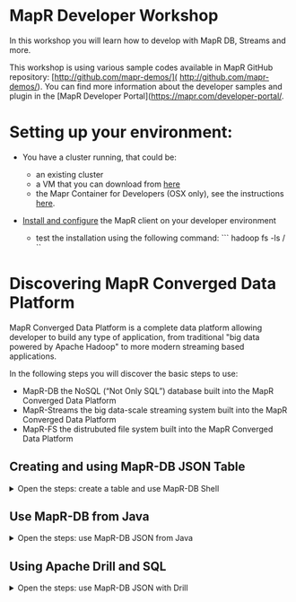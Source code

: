 # MapR Developer Workshop

In this workshop you will learn how to develop with MapR DB, Streams and more.

This workshop is using various sample codes available in MapR GitHub repository: [http://github.com/mapr-demos/]( http://github.com/mapr-demos/). You can find more information about the developer samples and plugin in the [MapR Developer Portal](https://mapr.com/developer-portal/.

# Setting up your environment:

* You have a cluster running, that could be:
    * an existing cluster
    * a VM that you can download from [here](https://mapr.com/products/mapr-sandbox-hadoop/)
    * the Mapr Container for Developers (OSX only), see the instructions [here](https://maprdocs.mapr.com/home/MapRContainerDevelopers/MapRContainerDevelopersOverview.html).

* [Install and configure](https://maprdocs.mapr.com/home/AdvancedInstallation/SettingUptheClient-install-mapr-client.html) the MapR client on your developer environment
    * test the installation using the following command:
        ``` hadoop fs -ls / ``



# Discovering MapR Converged Data Platform

MapR Converged Data Platform is a complete data platform allowing developer to build any type of application, from traditional "big data powered by Apache Hadoop" to more modern streaming based applications.

In the following steps you will discover the basic steps to use:

* MapR-DB the NoSQL (“Not Only SQL”) database built into the MapR Converged Data Platform
* MapR-Streams the big data-scale streaming system built into the MapR Converged Data Platform
* MapR-FS the distrubuted file system built into the MapR Converged Data Platform



## Creating and using MapR-DB JSON Table

<details>
<summary>Open the steps: create a table and use MapR-DB Shell</summary>

Open a terminal window and connect using SSH to one node of your cluster

### 1- Connect to MapR Cluster

If you are using the MapR Container for Developers connect using the following command: *(`root` password is `mapr`)*

```
ssh root@localhost -p 2222 
```

### 2- Navigate into MapR-FS

You can list content of the MapR File System using the following commands:

```
hadoop fs -ls /
```

You can also use the file system directly using simple POSIX comamnds: (on the MapR Container for Developers )

```
cd /mapr/

ls 
```

If you are using another cluster:

```
cd /mapr/trainer.mapr.com/

ls
```
where `trainer.mapr.com` is the name of your cluster.

As you can see, you can list the content of MapR File System, that give you access to all the data store on the cluster, that could be made of hundreds or more nodes.


### 3- Create a MapR-DB JSON Table

MapR provide a command line tool named `maprcli` that allows to manage cluster including resource creation. 

----
3.1- Let's create a newa table in the `/apps` directory.
<details> 

```
maprcli table create -path /apps/workshop -tabletype json
```
</details> 

----
3.2- Let's also make this table "public" to ease the access from your development environment:

<details> 

```
maprcli table cf edit -path /apps/workshop -cfname default -readperm p -writeperm p -traverseperm  p
```

This command set the `default` column family permission in read, write and traverse to public `p`. You can find more informations about table permissions in the [MapR Documentation](https://maprdocs.mapr.com/home/MapR-DB/JSON_DB/granting_or_denying_access_to_fields_with_aces.html).
</details> 




### 4- Use MapR-DB Shell

Now that the MapR-DB Table is created you can use MapR-DB Shell to use it.

Run the following commands in to the terminal

-----
4.1 Insert Data
<details> 

```
mapr dbshell

maprdb root:> find /apps/workshop

maprdb root:> find /apps/workshop

maprdb root:> insert /apps/workshop --value '{"_id":"doc001", "name":{ "first":"John","last":"Doe" }, "age":45   }'

maprdb root:> find /apps/workshop

```

Insert more documents:

```
maprdb root:> insert /apps/workshop --value '{"_id":"doc002", "name":{ "first":"David","last":"Simon" }, "age":35   }' 

maprdb root:> insert /apps/workshop --value '{"_id":"doc003", "name":{ "first":"Steve","last":"Allen" }, "age":49  }' 

maprdb root:> find /apps/workshop

```

You can find more information about MapR DB Shell command using: `help`.
</details> 

-----
4.2 Query Documents
<details> 
Now that we have data into MapR-DB, you can find specific documents using the OJAI Query syntax documented [here](https://maprdocs.mapr.com/home/MapR-DB/JSON_DB/OJAIQueryConditionOperators.html) and [MapR-DB Shell Documentation](https://maprdocs.mapr.com/home/MapR-DB/JSON_DB/QueryWithDBShell.html) 


Find documents, where age equals 35, using the `--where` operator
```
maprdb root:> find /apps/workshop --where '{ "$eq" : { "age" : 35 }  }'
```

Same query but limiting the number of fields returned by the query, using the `--fields` operator:
```
maprdb root:> find /apps/workshop --where '{ "$eq" : { "age" : 35 }  }' --fields _id,name.last
```
</details> 

----
4.3 Update Documents

<details> 
You can also use [MapR-DB Shell to update or delete documents(https://maprdocs.mapr.com/home/ReferenceGuide/dbshell-update.html?hl=mutation%2Cdb%2Cjson)]:
 
Adding a new field:
```
maprdb root:> update /apps/workshop --id doc002 --m ' {"$set" : {"type":"player"}  '

maprdb root:> find /apps/workshop

```

Increment `age`: 

```
maprdb root:> update /apps/workshop --id doc002 --m ' {"$increment" : {"age":1}}'

maprdb root:> find /apps/workshop
```

Modify multiple fields
```
maprdb root:> update /apps/workshop --id doc002 --m ' {"$set" : [{"age":33}, {"city":"Paris"}]}'

maprdb root:> find /apps/workshop
```

Remove a field

```
maprdb root:> update /apps/workshop --id doc002 --m ' {"$delete" : ["city","type"]}'

maprdb root:> find /apps/workshop 
```

4.4 Delete Documents

Let's now delete a document

```
maprdb root:> delete /apps/workshop --id doc002 

maprdb root:> find /apps/workshop 

```
</details>

</details>


## Use MapR-DB from Java

<details>
<summary>Open the steps: use MapR-DB JSON from Java</summary>

The Java project is a complete Maven project located in the `./java-sample ` folder.

Open the project in your favorite IDE, and then look into the sources:

* `src/main/java/com/mapr/workshop/exercices/`: contains simple skeleton that you have to finish to use MapR-DB JSON from Java
* `src/main/java/com/mapr/workshop/solutions/`: contains the solutions of the exercices describe above

</details>




## Using Apache Drill and SQL

<details>
<summary>Open the steps: use MapR-DB JSON with Drill</summary>

A very command use case when working with Data is to do analytics. The best language for analytics is SQL, and MapR Converged Platform provide a powerfull distributed SQL query engine: [Apache Drill](https://drill.apache.org/).

Apache Drill allows you to run queries on many datasource: MapR-DB Tables (JSON and Binary), Apache Hbase, MapR-FS with various format.

For this part of the workshop, you will use the Yelp JSON Dataset available [here](https://www.yelp.com/dataset_challenge). **(note: the dataset has been installed on the workshop VMs)**

### 1- Import the JSON documents into MapR-DB JSON tables

We will import the Yelp JSON documents into MapR-DB JSON tables using the [mapr importJSON](https://maprdocs.mapr.com/home/ReferenceGuide/mapr_importjson.html?hl=importjson) command. Note, the source file path specified in `mapr importJSON` must be a valid path in the MapR filesystem. 

On your cluster:

If not already present, create folders for Yelp dataset (tables and files)
```
hadoop fs -mkdir /yelp
hadoop fs -mkdir /yelp_tables
```

Go to the Drill UI [http://localhost:8047](http://localhost:8047), or Zeppelin to run some SQL Queries:


1- View the content of the database:

```
select * from  dfs.`/yelp/business.json` limit 1;
```


2- Total reviews in the data set

```
select sum(review_count) as totalreviews from dfs.`/yelp/business.json`;
```

3- Top 10 states and cities in total number of reviews

<details>
<summary>Solution</summary>
```
select state, city, count(*) totalreviews 
from dfs.`/yelp/business.json` 
group by state, city order by count(*) desc limit 10;
```
</details>


4- Average number of reviews per business star rating

<details>
<summary>Solution</summary>
```
select stars,trunc(avg(review_count)) reviewsavg 
from dfs.`/yelp/business.json`
group by stars order by stars desc;
```
</details>

5- Top businesses with high review counts (> 1000)

<details>
<summary>Solution</summary>
```
select stars,trunc(avg(review_count)) reviewsavg 
from dfs.`/yelp/business.json`
group by stars order by stars desc;
```
</details>

6- Saturday open and close times for a few businesses

<details>
<summary>Solution</summary>
```
select b.name, b.hours.Saturday.`open`,
b.hours.Saturday.`close`  
from
dfs.`/yelp/business.json`
b limit 10;
```
</details>


7- Count the number of "Restaurants"

Note: you have to use the `repeated_contains` operator on the `categories` field.

<details>
<summary>Solution</summary>
```
select count(*) as TotalRestaurants 
from dfs.`/yelp/business.json` 
where true=repeated_contains(categories,'Restaurants');
```
</details>

select count(*) as TotalRestaurants from dfs.`/yelp/business.json` where true=repeated_contains(categories,'Restaurants');



</details>

